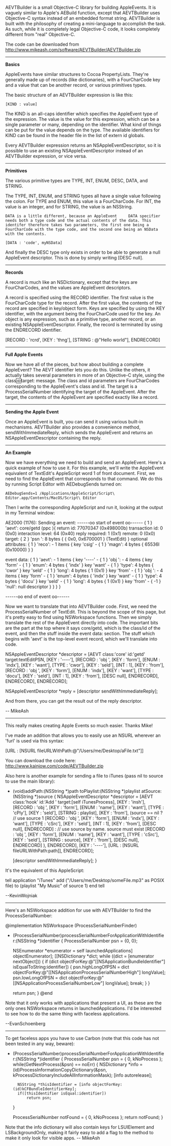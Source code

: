 AEVTBuilder is a small Objective-C library for building AppleEvents. It is vaguely similar to Apple's AEBuild function, except that AEVTBuilder uses Objective-C syntax instead of an embedded format string. AEVTBuilder is built with the philosophy of creating a mini-language to accomplish the task. As such, while it is completely legal Objective-C code, it looks completely different from "real" Objective-C.

The code can be downloaded from http://www.mikeash.com/software/AEVTBuilder/AEVTBuilder.zip

----

**Basics**

AppleEvents have similar structures to Cocoa PropertyList<nowiki/>s. They're generally made up of records (like dictionaries), with a FourCharCode key and a value that can be another record, or various primitives types.

The basic structure of an AEVTBuilder expression is like this:

    [KIND : value]

The     KIND is an all-caps identifier which specifies the AppleEvent type of the expression. The     value is the value for this expression, which can be a single parameter or many, depending on the identifier. What kind of things can be put for the value depends on the type. The available identifiers for     KIND can be found in the header file in the list of     extern id globals.

Every AEVTBuilder expression returns an NSAppleEventDescriptor, so it is possible to use an existing NSAppleEventDescriptor instead of an AEVTBuilder expression, or vice versa.

----

**Primitives**

The various primitive types are     TYPE,     INT,     ENUM,     DESC,     DATA, and     STRING.

The     TYPE,     INT,     ENUM, and     STRING types all have a single value following the colon. For     TYPE and     ENUM, this value is a FourCharCode. For     INT, the value is an integer, and for     STRING, the value is an NSString.

    DATA is a little different, because an AppleEvent     DATA specifier needs both a type code and the actual contents of the data. This identifer therefore takes two parameters, the first one being a FourCharCode with the type code, and the second one being an NSData with the contents.

    [DATA : 'code', myNSData]

And finally the     DESC type only exists in order to be able to generate a null AppleEvent descriptor. This is done by simply writing     [DESC null].

----

**Records**

A record is much like an NSDictionary, except that the keys are FourCharCode<nowiki/>s, and the values are AppleEvent descriptors.

A record is specified using the     RECORD identifier. The first value is the FourCharCode type for the record. After the first value, the contents of the record are specified in key/object form. Keys are specified by using the     KEY identifier, with the argument being the FourCharCode used for the key. An object is any expression, such as a primitive type, another record, or an existing NSAppleEventDescriptor. Finally, the record is terminated by using the     ENDRECORD identifier.

    
[RECORD : 'rcrd',
    [KEY : 'thng'], [STRING : @"Hello world"],
    ENDRECORD]


----

**Full Apple Events**

Now we have all of the pieces, but how about building a complete AppleEvent? The     AEVT identifier lets you do this. Unlike the others, it actually takes several parameters in more of an Objective-C style, using the     class:id:target: message. The     class and     id parameters are FourCharCode<nowiki/>s corresponding to the AppleEvent's class and id. The     target is a ProcessSerialNumber identifying the target of the AppleEvent. After the target, the contents of the AppleEvent are specified exactly like a record.

----

**Sending the Apple Event**

Once an AppleEvent is built, you can send it using various built-in mechanisms. AEVTBuilder also provides a convenience method,     sendWithImmediateReply, which sends the AppleEvent and returns an NSAppleEventDescriptor containing the reply.

----

**An Example**

Now we have everything we need to build and send an AppleEvent. Here's a quick example of how to use it. For this example, we'll write the AppleEvent equivalent of TextEdit's AppleScript     word 1 of front document. First, we need to find the AppleEvent that corresponds to that command. We do this by running Script Editor with AEDebugSends turned on:

    AEDebugSends=1 /Applications/AppleScript/Script\ Editor.app/Contents/MacOS/Script\ Editor

Then I write the corresponding AppleScript and run it, looking at the output in my Terminal window:

    
AE2000 (1176): Sending an event:
------oo start of event oo------
{ 1 } 'aevt':  core/getd (ppc ){
          return id: 77070347 (0x498000b)
     transaction id: 0 (0x0)
  interaction level: 64 (0x40)
     reply required: 1 (0x1)
             remote: 0 (0x0)
  target:
    { 2 } 'psn ':  8 bytes {
      { 0x0, 0x6700001 } (TextEdit)
    }
  optional attributes:
    { 1 } 'reco':  - 1 items {
      key 'csig' - 
        { 1 } 'magn':  4 bytes {
          65536l (0x10000)
        }
    }

  event data:
    { 1 } 'aevt':  - 1 items {
      key '----' - 
        { 1 } 'obj ':  - 4 items {
          key 'form' - 
            { 1 } 'enum':  4 bytes {
              'indx'
            }
          key 'want' - 
            { 1 } 'type':  4 bytes {
              'cwor'
            }
          key 'seld' - 
            { 1 } 'long':  4 bytes {
              1 (0x1)
            }
          key 'from' - 
            { 1 } 'obj ':  - 4 items {
              key 'form' - 
                { 1 } 'enum':  4 bytes {
                  'indx'
                }
              key 'want' - 
                { 1 } 'type':  4 bytes {
                  'docu'
                }
              key 'seld' - 
                { 1 } 'long':  4 bytes {
                  1 (0x1)
                }
              key 'from' - 
                { -1 } 'null':  null descriptor
            }
        }
    }
}

------oo  end of event  oo------


Now we want to translate that into AEVTBuilder code. First, we need the ProcessSerialNumber of TextEdit. This is beyond the scope of this page, but it's pretty easy to find using NSWorkspace functions. Then we simply translate the rest of the AppleEvent directly into code. The important bits are the part at the top where it says     core/getd, which is the class/id of the event, and then the stuff inside the     event data: section. The stuff which begins with     'aevt' is the top-level event record, which we'll translate into code.

    
NSAppleEventDescriptor *descriptor = [AEVT class:'core' id:'getd'
                                          target:textEditPSN,
    [KEY : '----'],
    [RECORD : 'obj ',
        [KEY : 'form'], [ENUM : 'indx'],
        [KEY : 'want'], [TYPE : 'cwor'],
        [KEY : 'seld'], [INT  : 1],
        [KEY : 'from'],
        [RECORD : 'obj ',
            [KEY : 'form'], [ENUM : 'indx'],
            [KEY : 'want'], [TYPE : 'docu'],
            [KEY : 'seld'], [INT  : 1],
            [KEY : 'from'], [DESC null],
            ENDRECORD],
        ENDRECORD],
    ENDRECORD];

NSAppleEventDescriptor *reply = [descriptor sendWithImmediateReply];


And from there, you can get the result out of the     reply descriptor.

-- MikeAsh

----

This really makes creating Apple Events so much easier. Thanks Mike!

I've made an addition that allows you to easily use an NSURL wherever an 'furl' is used via this syntax:
    
[URL : [NSURL fileURLWithPath:@"/Users/me/Desktop/aFile.txt"]]

You can download the code here: http://www.kainjow.com/code/AEVTBuilder.zip

Also here is another example for sending a file to iTunes (pass nil to source to use the main library):
    
- (void)addPath:(NSString *)path toPlaylist:(NSString *)playlist atSource:(NSString *)source
{
	NSAppleEventDescriptor *descriptor = [AEVT class:'hook' id:'Add ' target:[self iTunesProcess],
		[KEY : 'insh'],
			[RECORD : 'obj ',
				[KEY : 'form'],	[ENUM : 'name'],
				[KEY : 'want'], [TYPE : 'cPly'],
				[KEY : 'seld'], [STRING : playlist],
				[KEY : 'from'],
					(source == nil ? // use source 1
					[RECORD : 'obj ',
						[KEY : 'form'], [ENUM : 'indx'],
						[KEY : 'want'], [TYPE : 'cSrc'],
						[KEY : 'seld'], [INT : 1],
						[KEY : 'from'], [DESC null],
					ENDRECORD]
					:				// use source by name. source must exist
					[RECORD : 'obj ',
						[KEY : 'form'], [ENUM : 'name'],
						[KEY : 'want'], [TYPE : 'cSrc'],
						[KEY : 'seld'], [STRING : source],
						[KEY : 'from'], [DESC null],
					ENDRECORD]
					),
			ENDRECORD],
		[KEY : '----'], [URL : [NSURL fileURLWithPath:path]],
		ENDRECORD];

	[descriptor sendWithImmediateReply];
}

It's the equivalent of this AppleScript:
    
tell application "iTunes"
	add ("/Users/me/Desktop/someFile.mp3" as POSIX file) to (playlist "My Music" of source 1)
end tell


--KevinWojniak

----
Here's an NSWorkspace addition for use with AEVTBuilder to find the ProcessSerialNumber:
    
@implementation NSWorkspace (ProcessSerialNumberFinder)
- (ProcessSerialNumber)processSerialNumberForApplicationWithIdentifier:(NSString *)identifier
{
	ProcessSerialNumber psn = {0, 0};

	NSEnumerator *enumerator = self launchedApplications] objectEnumerator];
	[[NSDictionary *dict;
	while ((dict = [enumerator nextObject])) {
		if (dict objectForKey:@"[[NSApplicationBundleIdentifier"] isEqualToString:identifier]) {
			psn.highLongOfPSN = dict objectForKey:@"[[NSApplicationProcessSerialNumberHigh"] longValue];
			psn.lowLongOfPSN  = dict objectForKey:@"[[NSApplicationProcessSerialNumberLow"] longValue];
			break;
		}
	}
	
	return psn;
}
@end

Note that it only works with applications that present a UI, as these are the only ones NSWorkspace returns in launchedApplications.  I'd be interested to see how to do the same thing with faceless applications.

--EvanSchoenberg

----

To get faceless apps you have to use Carbon (note that this code has not been tested in any way, beware):

    
- (ProcessSerialNumber)processSerialNumberForApplicationWithIdentifier:(NSString *)identifier
{
    ProcessSerialNumber psn = { 0, kNoProcess };
    while(GetNextProcess(&psn) == noErr)
    {
        NSDictionary *info = (id)ProcessInformationCopyDictionary(&psn, kProcessDictionaryIncludeAllInformationMask);
        [info autorelease];
        
        NSString *thisIdentifier = [info objectForKey:(id)kCFBundleIdentifierKey];
        if([thisIdentifier isEqual:identifier])
            return psn;
    }
    
    ProcessSerialNumber notFound = { 0, kNoProcess };
    return notFound;
}


Note that the info dictionary will also contain keys for LSUIElement and LSBackgroundOnly, making it fairly easy to add a flag to the method to make it only look for visible apps. -- MikeAsh
